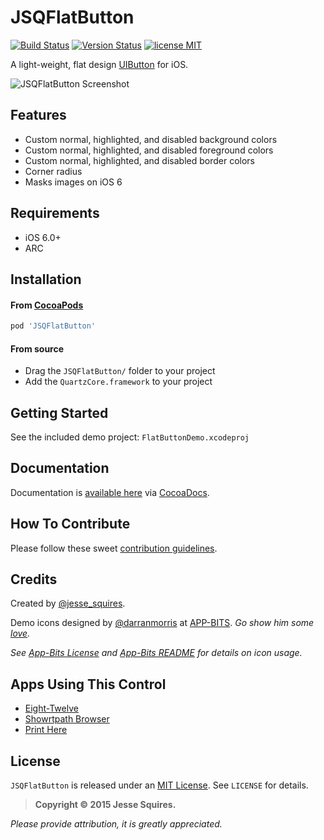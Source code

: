 # JSQFlatButton 
[![Build Status](https://secure.travis-ci.org/jessesquires/JSQFlatButton.svg)](http://travis-ci.org/jessesquires/JSQFlatButton) [![Version Status](http://img.shields.io/cocoapods/v/JSQFlatButton.png)][docsLink] [![license MIT](http://img.shields.io/badge/license-MIT-orange.png)][mitLink]

A light-weight, flat design [UIButton](https://developer.apple.com/library/ios/documentation/uikit/reference/UIButton_Class/UIButton/UIButton.html) for iOS.

![JSQFlatButton Screenshot][imgLink]

## Features

* Custom normal, highlighted, and disabled background colors
* Custom normal, highlighted, and disabled foreground colors
* Custom normal, highlighted, and disabled border colors
* Corner radius
* Masks images on iOS 6

## Requirements

* iOS 6.0+ 
* ARC

## Installation

#### From [CocoaPods](http://www.cocoapods.org)

````ruby
pod 'JSQFlatButton'
````

#### From source

* Drag the `JSQFlatButton/` folder to your project
* Add the `QuartzCore.framework` to your project

## Getting Started

See the included demo project: `FlatButtonDemo.xcodeproj`

## Documentation

Documentation is [available here][docsLink] via [CocoaDocs](http://cocoadocs.org).

## How To Contribute

Please follow these sweet [contribution guidelines](https://github.com/jessesquires/HowToContribute).

## Credits

Created by [@jesse_squires](https://twitter.com/jesse_squires).

Demo icons designed by [@darranmorris](https://twitter.com/darranmorris) at [APP-BITS](http://app-bits.com). *Go show him some [love](http://store.app-bits.com).*

*See [App-Bits License](https://raw.github.com/jessesquires/JSQFlatButton/master/appbits_license.txt) and [App-Bits README](https://raw.github.com/jessesquires/JSQFlatButton/master/appbits_readme.pdf) for details on icon usage.*

## Apps Using This Control

* [Eight-Twelve](https://itunes.apple.com/us/app/eight-twelve/id648715570)
* [Showrtpath Browser](https://itunes.apple.com/us/app/showrtpath-browser/id773200599)
* [Print Here](https://itunes.apple.com/us/app/print-here/id836417891)

## License

`JSQFlatButton` is released under an [MIT License][mitLink]. See `LICENSE` for details.

>**Copyright &copy; 2015 Jesse Squires.**

*Please provide attribution, it is greatly appreciated.*

[docsLink]:http://cocoadocs.org/docsets/JSQFlatButton
[mitLink]:http://opensource.org/licenses/MIT
[imgLink]:https://raw.github.com/jessesquires/JSQFlatButton/master/Screenshots/screenshot.png

